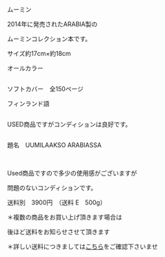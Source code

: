 <link rel="stylesheet" type="text/css" href="/assets/css/styles.css">

ムーミン

2014年に発売されたARABIA製の

ムーミンコレクション本です。

サイズ約17cm×約18cm

オールカラー

<img alt="" src="http://blog.cnobi.jp/v1/blog/user/71e35865e9e62f3f9d70420d6124d2ab/1553249900"/> 

ソフトカバー　全150ページ

フィンランド語

<img alt="" src="http://blog.cnobi.jp/v1/blog/user/71e35865e9e62f3f9d70420d6124d2ab/1553249944"/> 

USED商品ですがコンディションは良好です。

<img alt="" src="http://blog.cnobi.jp/v1/blog/user/71e35865e9e62f3f9d70420d6124d2ab/1553249945"/> 

題名　UUMILAAKSO ARABIASSA

<img alt="" src="http://blog.cnobi.jp/v1/blog/user/71e35865e9e62f3f9d70420d6124d2ab/1553249946"/> 

<img alt="" src="http://blog.cnobi.jp/v1/blog/user/71e35865e9e62f3f9d70420d6124d2ab/1553249947"/> 

<img alt="" src="http://blog.cnobi.jp/v1/blog/user/71e35865e9e62f3f9d70420d6124d2ab/1553249948"/> 

<img alt="" src="http://blog.cnobi.jp/v1/blog/user/71e35865e9e62f3f9d70420d6124d2ab/1553249949"/> 

<img alt="" src="http://blog.cnobi.jp/v1/blog/user/71e35865e9e62f3f9d70420d6124d2ab/1553249981"/> 

<img alt="" src="http://blog.cnobi.jp/v1/blog/user/71e35865e9e62f3f9d70420d6124d2ab/1553249982"/> 

<img alt="" src="http://blog.cnobi.jp/v1/blog/user/71e35865e9e62f3f9d70420d6124d2ab/1553249983"/> 

<img alt="" src="http://blog.cnobi.jp/v1/blog/user/71e35865e9e62f3f9d70420d6124d2ab/1553249901"/> 

Used商品ですので多少の使用感がございますが

問題のないコンディションです。

送料別　3900円　（送料 E　500g）

＊複数の商品をお買い上げ頂きます場合は 

後ほど送料をお知らせさせて頂きます

＊詳しい送料につきましては[こちら](http://dkzakka.blog.shinobi.jp/Entry/3385/)をご確認下さいませ